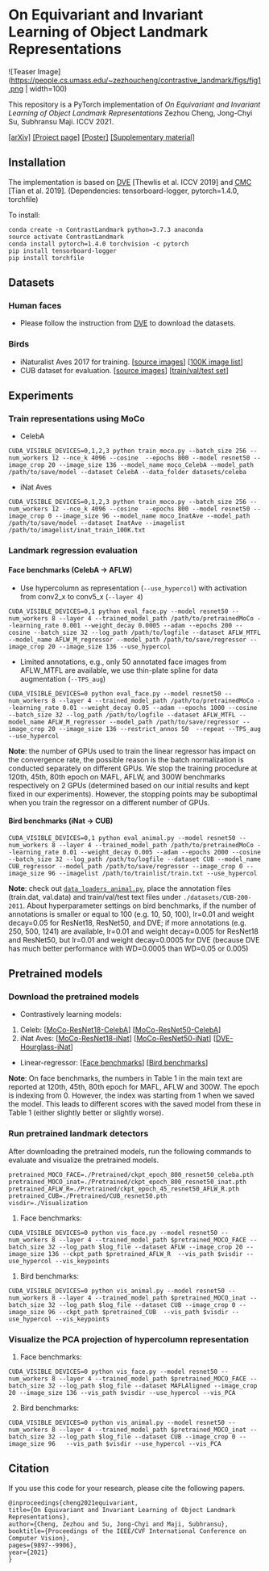 # On Equivariant and Invariant Learning of Object Landmark Representations 

![Teaser Image](https://people.cs.umass.edu/~zezhoucheng/contrastive_landmark/figs/fig1.png | width=100)

This repository is a PyTorch implementation of <i>On Equivariant and Invariant Learning of Object Landmark Representations</i> Zezhou
Cheng, Jong-Chyi Su, Subhransu Maji. ICCV 2021.

[[arXiv]](https://arxiv.org/abs/2006.14787v2) [[Project page]](https://people.cs.umass.edu/~zezhoucheng/contrastive_landmark/)  [[Poster]](https://www.dropbox.com/s/5imi8e6m6d895kp/ContrastLandmark_iccv21_poster.pdf?dl=0) [[Supplementary material]](https://openaccess.thecvf.com/content/ICCV2021/supplemental/Cheng_On_Equivariant_and_ICCV_2021_supplemental.pdf)


## Installation

The implementation is based on
[DVE](https://github.com/jamt9000/DVE/tree/master/misc/datasets)
[Thewlis et al. ICCV 2019] and
[CMC](https://github.com/HobbitLong/CMC) [Tian et al. 2019]. (Dependencies: tensorboard-logger, pytorch=1.4.0, torchfile)

To install: 
```
conda create -n ContrastLandmark python=3.7.3 anaconda
source activate ContrastLandmark
conda install pytorch=1.4.0 torchvision -c pytorch
pip install tensorboard-logger
pip install torchfile
```

## Datasets 

### Human faces
* Please follow the instruction from [DVE](https://github.com/jamt9000/DVE/tree/master/misc/datasets) to download the datasets. 

### Birds
* iNaturalist Aves 2017 for training. [[source images](https://github.com/visipedia/inat_comp/tree/master/2017)] [[100K image list](https://people.cs.umass.edu/~zezhoucheng/contrastive_landmark/datasets/inat_aves_100K.txt)]
* CUB dataset for evaluation. [[source images](http://www.vision.caltech.edu/visipedia/CUB-200-2011.html)] [[train/val/test set](https://people.cs.umass.edu/~zezhoucheng/contrastive_landmark/datasets/cub_filelist.zip)]

## Experiments

### Train representations using MoCo

* CelebA 
```
CUDA_VISIBLE_DEVICES=0,1,2,3 python train_moco.py --batch_size 256 --num_workers 12 --nce_k 4096 --cosine  --epochs 800 --model resnet50 --image_crop 20 --image_size 136 --model_name moco_CelebA --model_path /path/to/save/model --dataset CelebA --data_folder datasets/celeba
```
* iNat Aves
```
CUDA_VISIBLE_DEVICES=0,1,2,3 python train_moco.py --batch_size 256 --num_workers 12 --nce_k 4096 --cosine  --epochs 800 --model resnet50 --image_crop 0 --image_size 96 --model_name moco_InatAve --model_path /path/to/save/model --dataset InatAve --imagelist /path/to/imagelist/inat_train_100K.txt
```

### Landmark regression evaluation

#### Face benchmarks (CelebA → AFLW)

- Use hypercolumn as representation (`--use_hypercol`) with activation from conv2_x to conv5_x (`--layer 4`)
```
CUDA_VISIBLE_DEVICES=0,1 python eval_face.py --model resnet50 --num_workers 8 --layer 4 --trained_model_path /path/to/pretrainedMoCo --learning_rate 0.001 --weight_decay 0.0005 --adam --epochs 200 --cosine --batch_size 32 --log_path /path/to/logfile --dataset AFLW_MTFL --model_name AFLW_M_regressor --model_path /path/to/save/regressor --image_crop 20 --image_size 136 --use_hypercol
```

- Limited annotations, e.g., only 50 annotated face images from AFLW_MTFL are available, we use thin-plate spline for data augmentation (`--TPS_aug`)
```
CUDA_VISIBLE_DEVICES=0 python eval_face.py --model resnet50 --num_workers 8 --layer 4 --trained_model_path /path/to/pretrainedMoCo --learning_rate 0.01 --weight_decay 0.05 --adam --epochs 1000 --cosine --batch_size 32 --log_path /path/to/logfile --dataset AFLW_MTFL --model_name AFLW_M_regressor --model_path /path/to/save/regressor --image_crop 20 --image_size 136 --restrict_annos 50  --repeat --TPS_aug --use_hypercol
```

**Note**: the number of GPUs used to train the linear regressor has
impact on the convergence rate, the possible reason is the batch
normalization is conducted separately on different GPUs. 
We stop the training procedure at 120th, 45th, 80th epoch on MAFL, AFLW, and 300W
benchmarks respectively on 2 GPUs (determined based on our initial
results and kept fixed in our experiments).
However, the stopping points may be suboptimal when you train
the regressor on a different number of GPUs. 

#### Bird benchmarks (iNat → CUB)

```
CUDA_VISIBLE_DEVICES=0,1 python eval_animal.py --model resnet50 --num_workers 8 --layer 4 --trained_model_path /path/to/pretrainedMoCo --learning_rate 0.01 --weight_decay 0.005 --adam --epochs 2000 --cosine --batch_size 32 --log_path /path/to/logfile --dataset CUB --model_name CUB_regressor --model_path /path/to/save/regressor --image_crop 0 --image_size 96 --imagelist /path/to/trainlist/train.txt --use_hypercol
```

**Note**: check out [`data_loaders_animal.py`](./data_loader/data_loaders_animal.py), place the annotation files (train.dat, val.data) and train/val/test text files under `./datasets/CUB-200-2011`. About hyperparameter settings on bird benchmarks, if the number of annotations is smaller or equal to 100 (e.g. 10,
50, 100), lr=0.01 and weight decay=0.05 for ResNet18, ResNet50, and DVE; if more annotations (e.g. 250, 500, 1241) are available, lr=0.01 and weight decay=0.005 for ResNet18 and ResNet50, but lr=0.01 and weight decay=0.0005 for DVE (because DVE has much better performance with WD=0.0005 than WD=0.05 or 0.005)

## Pretrained models

### Download the pretrained models

* Contrastively learning models:
 1. Celeb:
[[MoCo-ResNet18-CelebA](https://www.dropbox.com/sh/f9act9d7wlspm3c/AAACHwe9BZVKFQkokvGvhYrKa?dl=0)]
[[MoCo-ResNet50-CelebA](https://www.dropbox.com/sh/jys3jerh0utxr49/AAAEzPJ3ZN4XLUmc4pmXEytFa?dl=0)]
 2. iNat Aves:
[[MoCo-ResNet18-iNat](https://www.dropbox.com/sh/vf6l9t4e5rbzaf1/AAAgeIcD-TjYHw9B41LcIMbTa?dl=0])] 
[[MoCo-ResNet50-iNat](https://www.dropbox.com/sh/g1folefnc351eyf/AAD5bmVrvNesTY8Put95WIV0a?dl=0)] 
[[DVE-Hourglass-iNat](https://www.dropbox.com/sh/hmks0is2v67zn5x/AABS4cxUlH-oVv8zH8pzgLzSa?dl=0)]

* Linear-regressor: 
[[Face benchmarks](https://www.dropbox.com/sh/cx3m6s4soompt9r/AADDDPeYeOtvCazN7x53vXiFa?dl=0)] 
[[Bird benchmarks](https://www.dropbox.com/sh/jqn6umci2vlngkb/AAB5740XNLzyAQSPohjkXUOOa?dl=0)]

**Note**: On face benchmarks, the numbers in Table 1 in the main text are reported at 120th, 45th, 80th epoch for MAFL, AFLW and 300W. The epoch is indexing from 0. However, the index was starting from 1 when we saved the model. This leads to different scores with the saved model from these in Table 1 (either slightly better or slightly worse).  

### Run pretrained landmark detectors

After downloading the pretrained models, run the following commands to evaluate and visualize the pretrained models.

```
pretrained_MOCO_FACE=./Pretrained/ckpt_epoch_800_resnet50_celeba.pth
pretrained_MOCO_inat=./Pretrained/ckpt_epoch_800_resnet50_inat.pth
pretrained_AFLW_R=./Pretrained/ckpt_epoch_45_resnet50_AFLW_R.pth
pretrained_CUB=./Pretrained/CUB_resnet50.pth
visdir=./Visualization
```

1. Face benchmarks:
```
CUDA_VISIBLE_DEVICES=0 python vis_face.py --model resnet50 --num_workers 8 --layer 4 --trained_model_path $pretrained_MOCO_FACE --batch_size 32 --log_path $log_file --dataset AFLW --image_crop 20 --image_size 136 --ckpt_path $pretrained_AFLW_R  --vis_path $visdir --use_hypercol --vis_keypoints
```

1. Bird benchmarks:
```
CUDA_VISIBLE_DEVICES=0 python vis_animal.py --model resnet50 --num_workers 8 --layer 4 --trained_model_path $pretrained_MOCO_inat --batch_size 32 --log_path $log_file --dataset CUB --image_crop 0 --image_size 96 --ckpt_path $pretrained_CUB  --vis_path $visdir --use_hypercol --vis_keypoints
```

### Visualize the PCA projection of hypercolumn representation

1. Face benchmarks:
```
CUDA_VISIBLE_DEVICES=0 python vis_face.py --model resnet50 --num_workers 8 --layer 4 --trained_model_path $pretrained_MOCO_FACE --batch_size 32 --log_path $log_file --dataset MAFLAligned --image_crop 20 --image_size 136 --vis_path $visdir --use_hypercol --vis_PCA
```

2. Bird benchmarks:
```
CUDA_VISIBLE_DEVICES=0 python vis_animal.py --model resnet50 --num_workers 8 --layer 4 --trained_model_path $pretrained_MOCO_inat --batch_size 32 --log_path $log_file --dataset CUB --image_crop 0 --image_size 96   --vis_path $visdir --use_hypercol --vis_PCA
```

## Citation
If you use this code for your research, please cite the following papers.

```
@inproceedings{cheng2021equivariant,
title={On Equivariant and Invariant Learning of Object Landmark Representations},
author={Cheng, Zezhou and Su, Jong-Chyi and Maji, Subhransu},
booktitle={Proceedings of the IEEE/CVF International Conference on Computer Vision},
pages={9897--9906},
year={2021}
}
```

